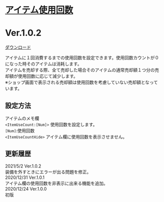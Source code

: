 # [アイテム使用回数](https://raw.githubusercontent.com/nuun888/MZ/master/NUUN_ItemUseCount.js)
# Ver.1.0.2
[ダウンロード](https://raw.githubusercontent.com/nuun888/MZ/master/NUUN_ItemUseCount.js)

アイテムに１回消費するまでの使用回数を設定できます。使用回数カウントが０になった時そのアイテムは消耗します。  
アイテムを売却する際、全て売却した場合そのアイテムの通常売却額１つ分の売却額が使用回数に応じて減少します。  
※ショップ画面で表示される売却額は使用回数を考慮していない売却額となっています。  

## 設定方法
アイテムのメモ欄  
`<ItemUseCount:[Num]>` 使用回数を設定します。  
`[Num]`:使用回数  
`<ItemUseCountHide>` アイテム欄に使用回数を表示させません。  

## 更新履歴
2021/5/2 Ver.1.0.2  
装備を外すときにエラーが出る問題を修正。  
2020/12/31 Ver.1.0.1  
アイテム欄の使用回数を非表示に出来る機能を追加。  
2020/12/24 Ver.1.0.0  
初版  
